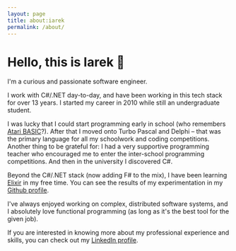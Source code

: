 ```yaml
---
layout: page
title: about:iarek
permalink: /about/
---
```


# Hello, this is Iarek 👋

I'm a curious and passionate software engineer.

I work with C#/.NET day-to-day, and have been working in this tech stack for over 13 years. I started my career in 2010 while still an undergraduate student.

I was lucky that I could start programming early in school (who remembers [Atari BASIC](https://en.wikipedia.org/wiki/Atari_BASIC)?). After that I moved onto Turbo Pascal and Delphi – that was the primary language for all my schoolwork and coding competitions. Another thing to be grateful for: I had a very supportive programming teacher who encouraged me to enter the inter-school programming competitions. And then in the university I discovered C#.

Beyond the C#/.NET stack (now adding F# to the mix), I have been learning [Elixir]([https://elixir-lang.org) in my free time. You can see the results of my experimentation in my [Github profile](https://github.com/iarekk).

I've always enjoyed working on complex, distributed software systems, and I absolutely love functional programming (as long as it's the best tool for the given job).

If you are interested in knowing more about my professional experience and skills, you can check out my [LinkedIn profile](https://www.linkedin.com/in/iarek-kovtunenko/).
